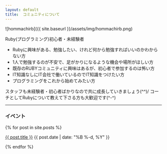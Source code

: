 ```yaml
---
layout: default
title:  コミュニティについて
---
```


![hommachirb]({{ site.baseurl }}/assets/img/hommachirb.png)

Ruby(プログラミング)初心者・未経験者

* Rubyに興味がある、勉強したい、けれど何から勉強すればいいのかわからない方
* 1人で勉強するのが不安で、足がかりになるような機会や場所がほしい方
* 既存のRUBYコミュニティに興味はあるが、初心者で参加するのは怖い方
* IT知識なしにIT会社で働いているのでIT知識をつけたい方
* プログラミングをこれから始めてみたい方

スタッフも未経験者・初心者ばかりなので共に成長していきましょう(^^)/
コーチとしてRubyについて教えて下さる方も大歓迎です(^-^)

----

<h3>イベント</h3>
{% for post in site.posts %}
<p><a href="{{ site.baseurl }}{{ post.url }}">{{ post.title }}</a> <span class="text-muted">{{ post.date | date: "%B %-d, %Y" }}</span></p>
{% endfor %}
